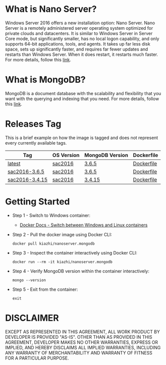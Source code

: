 # What is Nano Server?

Windows Server 2016 offers a new installation option: Nano Server. Nano Server is a remotely administered server operating system optimized for private clouds and datacenters. It is similar to Windows Server in Server Core mode, but significantly smaller, has no local logon capability, and only supports 64-bit applications, tools, and agents. It takes up far less disk space, sets up significantly faster, and requires far fewer updates and restarts than Windows Server. When it does restart, it restarts much faster. For more details, follow this [link](https://docs.microsoft.com/en-us/windows-server/get-started/getting-started-with-nano-server).

# What is MongoDB?

MongoDB is a document database with the scalability and flexibility that you want with the querying and indexing that you need. For more details, follow this [link](https://www.mongodb.com/what-is-mongodb).

# Releases Tag

This is a brief example on how the image is tagged and does not represent every currently available tags.

| Tag | OS Version | MongoDB Version | Dockerfile |
| -- | -- | -- | -- |
| [latest](https://hub.docker.com/r/kiazhi/nanoserver.mysql/tags/) | [sac2016](https://hub.docker.com/r/microsoft/nanoserver/) | [3.6.5](https://www.mongodb.org/dl/win32/x86_64-2008plus-ssl-3.6.5) | [Dockerfile](https://github.com/kiazhi/Windows-Containers/tree/master/dockerfiles/nanoserver/mongodb/3.6.x/Dockerfile) |
| [sac2016-3.6.5](https://hub.docker.com/r/kiazhi/nanoserver.mysql/tags/) | [sac2016](https://hub.docker.com/r/microsoft/nanoserver/) | [3.6.5](https://www.mongodb.org/dl/win32/x86_64-2008plus-ssl-3.6.5) | [Dockerfile](https://github.com/kiazhi/Windows-Containers/tree/master/dockerfiles/nanoserver/mongodb/3.6.x/Dockerfile) |
| [sac2016-3.4.15](https://hub.docker.com/r/kiazhi/nanoserver.mysql/tags/) | [sac2016](https://hub.docker.com/r/microsoft/nanoserver/) | [3.4.15](https://www.mongodb.org/dl/win32/x86_64-2008plus-ssl-3.4.15) | [Dockerfile](https://github.com/kiazhi/Windows-Containers/tree/master/dockerfiles/nanoserver/mongodb/3.4.x/Dockerfile) |

# Getting Started

- Step 1 - Switch to Windows container:
    - [Docker Docs - Switch between Windows and Linux containers](https://docs.docker.com/docker-for-windows/#switch-between-windows-and-linux-containers)


- Step 2 - Pull the docker image using Docker CLI:

    ```shell
    docker pull kiazhi/nanoserver.mongodb
    ```


- Step 3 - Inspect the container interactively using Docker CLI:

    ```shell
    docker run --rm -it kiazhi/nanoserver.mongodb
    ```


- Step 4 - Verify MongoDB version within the container interactively:

    ```shell
    mongo --version
    ```


- Step 5 - Exit from the container:

    ```shell
    exit
    ```


# DISCLAIMER

EXCEPT AS REPRESENTED IN THIS AGREEMENT, ALL WORK PRODUCT BY DEVELOPER IS PROVIDED "AS-IS". OTHER THAN AS PROVIDED IN THIS AGREEMENT, DEVELOPER MAKES NO OTHER WARRANTIES, EXPRESS OR IMPLIED, AND HEREBY DISCLAIMS ALL IMPLIED WARRANTIES, INCLUDING ANY WARRANTY OF MERCHANTABILITY AND WARRANTY OF FITNESS FOR A PARTICULAR PURPOSE.
